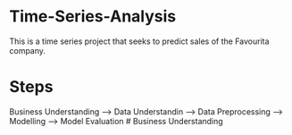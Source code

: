 # Time-Series-Analysis
This is a time series project that seeks to predict sales of the Favourita company.

# Steps
Business Understanding --> Data Understandin --> Data Preprocessing --> Modelling --> Model Evaluation
                                                                                           # Business Understanding        